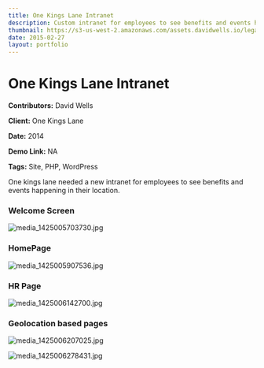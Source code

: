 ```yaml
---
title: One Kings Lane Intranet
description: Custom intranet for employees to see benefits and events happening in their location
thumbnail: https://s3-us-west-2.amazonaws.com/assets.davidwells.io/legacy/2015/02/1425023353_media_1425005703730.jpg
date: 2015-02-27
layout: portfolio
---
```


# One Kings Lane Intranet

**Contributors:** David Wells

**Client:** One Kings Lane

**Date:** 2014

**Demo Link:** NA

**Tags:** Site, PHP, WordPress

One kings lane needed a new intranet for employees to see benefits and events happening in their location.

### Welcome Screen

![](https://s3-us-west-2.amazonaws.com/assets.davidwells.io/work/okl-media_1425005703730.jpg "media_1425005703730.jpg")

### HomePage

![](https://s3-us-west-2.amazonaws.com/assets.davidwells.io/work/okl-media_1425005907536.jpg "media_1425005907536.jpg")

### HR Page

![](https://s3-us-west-2.amazonaws.com/assets.davidwells.io/work/okl-media_1425006142700.jpg "media_1425006142700.jpg")

### Geolocation based pages

![](https://s3-us-west-2.amazonaws.com/assets.davidwells.io/work/okl-media_1425006207025.jpg "media_1425006207025.jpg")

![](https://s3-us-west-2.amazonaws.com/assets.davidwells.io/work/okl-media_1425006278431.jpg "media_1425006278431.jpg")
